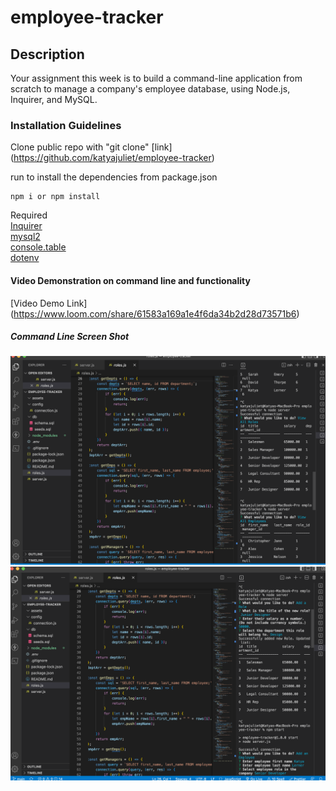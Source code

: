 # employee-tracker

## Description
Your assignment this week is to build a command-line application from scratch to manage a company's employee database, using Node.js, Inquirer, and MySQL.

### Installation Guidelines
Clone public repo with "git clone" [link] (https://github.com/katyajuliet/employee-tracker)

run to install the dependencies from package.json
```
npm i or npm install 
```
Required <br>
[Inquirer](https://www.npmjs.com/package/inquirer) <br>
[mysql2](https://www.npmjs.com/package/mysql2) <br>
[console.table](https://www.npmjs.com/package/console.table) <br>
[dotenv](https://www.npmjs.com/package/dotenv) 


#### Video Demonstration on command line and functionality
[Video Demo Link] (https://www.loom.com/share/61583a169a1e4f6da34b2d28d73571b6)

##### Command Line Screen Shot
![screenshot](./assets/screenshot.png)
![screenshot](./assets/screenshot2.png)


